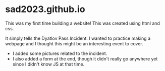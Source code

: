 # sad2023.github.io

This was my first time building a website! This was created using html and css. 

It simply tells the Dyatlov Pass Incident. I wanted to practice making a webpage and I thought this might be an interesting event to cover.

- I added some pictures related to the incident.
- I also added a form at the end, though it didn't really go anywhere yet since I didn't know JS at that time.

